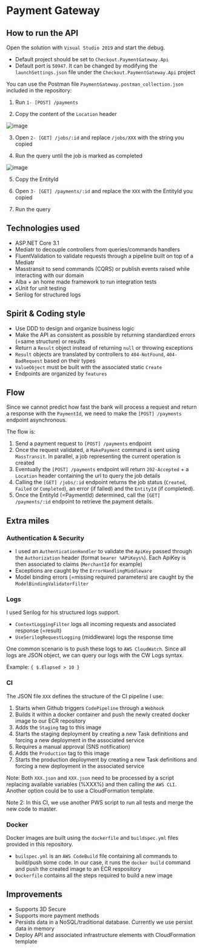 # Payment Gateway

## How to run the API

Open the solution with `Visual Studio 2019` and start the debug. 

- Default project should be set to `Checkout.PaymentGateway.Api` 
- Default port is `50947`. It can be changed by modifying the `launchSettings.json` file under the `Checkout.PaymentGateway.Api` project

You can use the Postman file `PaymentGateway.postman_collection.json` included in the repository:

1. Run `1- [POST] /payments`

2. Copy the content of the `Location` header

![image](https://user-images.githubusercontent.com/12636347/74971392-4f0a8e80-5420-11ea-8a4e-8842462be3ff.png)

3. Open `2- [GET] /jobs/:id` and replace `/jobs/XXX` with the string you copied

4. Run the query until the job is marked as completed

![image](https://user-images.githubusercontent.com/12636347/74971508-85e0a480-5420-11ea-8f3a-c25fd941f99c.png)

5. Copy the EntityId

6. Open `3- [GET] /payments/:id` and replace the `XXX` with the EntityId you copied

7. Run the query

## Technologies used

- ASP.NET Core 3.1
- Mediatr to decouple controllers from queries/commands handlers
- FluentValidation to validate requests through a pipeline built on top of a Mediatr
- Masstransit to send commands (CQRS) or publish events raised while interacting with our domain
- Alba + an home made framework to run integration tests
- xUnit for unit testing
- Serilog for structured logs

## Spirit & Coding style

- Use DDD to design and organize business logic
- Make the API as consistent as possible by returning standardized errors (=same structure) or results
- Return a `Result` object instead of returning `null` or throwing exceptions
- `Result` objects are translated by controllers to `404-NotFound`, `404-BadRequest` based on their types
- `ValueObject` must be built with the associated static `Create`
- Endpoints are organized by `features`

## Flow

Since we cannot predict how fast the bank will process a request and return a response with the `PaymentId`, we need to make
the `[POST] /payments` endpoint asynchronous.

The flow is:

1. Send a payment request to `[POST] /payments` endpoint
2. Once the request validated, a `MakePayment` command is sent using `MassTransit`. In parallel, a job representing the current operation is created
3. Eventually the `[POST] /payments` endpoint will return `202-Accepted` + a `Location` header containing the url to query the job details
4. Calling the `[GET] /jobs/:id` endpoint returns the job status (`Created`, `Failed` or `Completed`), an error (if failed) and the `EntityId` (if completed). 
5. Once the EntityId (=PaymentId) determined, call the `[GET] /payments/:id` endpoint to retrieve the payment details.

## Extra miles

### Authentication & Security

- I used an `AuthenticationHandler` to validate the `ApiKey` passed through the `Authorization` header (format `bearer %APiKeys%`). Each ApiKey is then associated to claims (`MerchantId` for example)
- Exceptions are caught by the `ErrorHandlingMiddleware`
- Model binding errors (=missing required parameters) are caught by the `ModelBindingValidatorFilter`

### Logs

I used Serilog for his structured logs support.

- `ContextLoggingFilter` logs all incoming requests and associated response (=result)
- `UseSerilogRequestLogging` (middleware) logs the response time

One common scenario is to push these logs to `AWS CloudWatch`. Since all logs are JSON object, we can query our logs with the CW Logs syntax.

Example: `{ $.Elapsed > 10 }`

### CI

The JSON file `XXX` defines the structure of the CI pipeline I use:

1. Starts when Github triggers `CodePipeline` through a `Webhook`
2. Builds it within a docker container and push the newly created docker image to our ECR repository
3. Adds the `Staging` tag to this image
4. Starts the staging deployment by creating a new Task definitions and forcing a new deployment in the associated service
5. Requires a manual approval (SNS notification)
6. Adds the `Production` tag to this image
7. Starts the production deployment by creating a new Task definitions and forcing a new deployment in the associated service

Note: Both `XXX.json` and `XXX.json` need to be processed by a script replacing available variables (%XXX%) and then calling the `AWS CLI`. Another option could be to use a CloudFormation template.

Note 2: In this CI, we use another PWS script to run all tests and merge the new code to master.

### Docker

Docker images are built using the `dockerfile` and `buildspec.yml` files provided in this repository. 

- `builspec.yml` is an `AWS CodeBuild` file containing all commands to build/push some code. In our case, it runs the `docker build` command and push the created image to an ECR respository 
- `Dockerfile` contains all the steps required to build a new image

## Improvements

- Supports 3D Secure
- Supports more payment methods
- Persists data in a NoSQL/traditional database. Currently we use persist data in memory
- Deploy API and associated infrastructure elements with CloudFormation template
